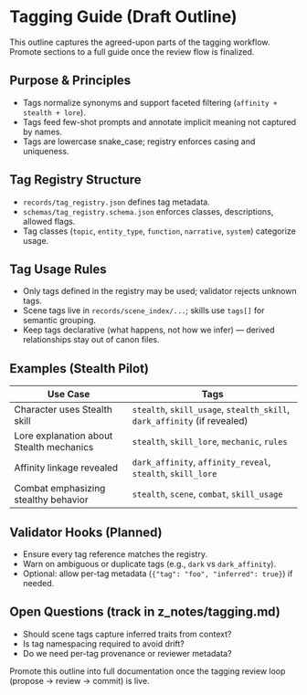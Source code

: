 # Tagging Guide (Draft Outline)

This outline captures the agreed-upon parts of the tagging workflow. Promote sections to a full guide once the review flow is finalized.

## Purpose & Principles

- Tags normalize synonyms and support faceted filtering (`affinity + stealth + lore`).
- Tags feed few-shot prompts and annotate implicit meaning not captured by names.
- Tags are lowercase snake_case; registry enforces casing and uniqueness.

## Tag Registry Structure

- `records/tag_registry.json` defines tag metadata.
- `schemas/tag_registry.schema.json` enforces classes, descriptions, allowed flags.
- Tag classes (`topic`, `entity_type`, `function`, `narrative`, `system`) categorize usage.

## Tag Usage Rules

- Only tags defined in the registry may be used; validator rejects unknown tags.
- Scene tags live in `records/scene_index/...`; skills use `tags[]` for semantic grouping.
- Keep tags declarative (what happens, not how we infer) — derived relationships stay out of canon files.

## Examples (Stealth Pilot)

| Use Case                                 | Tags                                                                                  |
|------------------------------------------|---------------------------------------------------------------------------------------|
| Character uses Stealth skill             | `stealth`, `skill_usage`, `stealth_skill`, `dark_affinity` (if revealed)              |
| Lore explanation about Stealth mechanics | `stealth`, `skill_lore`, `mechanic`, `rules`                                          |
| Affinity linkage revealed                | `dark_affinity`, `affinity_reveal`, `stealth`, `skill_lore`                           |
| Combat emphasizing stealthy behavior     | `stealth`, `scene`, `combat`, `skill_usage`                                          |

## Validator Hooks (Planned)

- Ensure every tag reference matches the registry.
- Warn on ambiguous or duplicate tags (e.g., `dark` vs `dark_affinity`).
- Optional: allow per-tag metadata (`{"tag": "foo", "inferred": true}`) if needed.

## Open Questions (track in z_notes/tagging.md)

- Should scene tags capture inferred traits from context?
- Is tag namespacing required to avoid drift?
- Do we need per-tag provenance or reviewer metadata?

Promote this outline into full documentation once the tagging review loop (propose → review → commit) is live.
